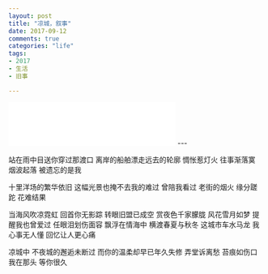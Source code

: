 ```yaml
---
layout: post
title: "凉城，叙事"
date: 2017-09-12
comments: true
categories: "life"
tags:
- 2017
- 生活
- 旧事

---
```


<iframe frameborder="no" border="0" marginwidth="0" marginheight="0" width=330 height=86 src="//music.163.com/outchain/player?type=2&id=551347831&auto=0&height=66"></iframe>
---

站在雨中目送你穿过那渡口
离岸的船舶漂走远去的轮廓
惆怅惹灯火 往事渐落寞
烟波起落 被遗忘的是我

<!-- more -->   

十里洋场的繁华依旧
这幅光景也掩不去我的难过
曾陪我看过 老街的烟火
缘分蹉跎 花难结果


当海风吹凉霓虹 回首你无影踪
转眼旧盟已成空 赏夜色千家朦胧
风花雪月如梦 提醒我也曾爱过
任眼泪划伤面容 飘浮在情海中
横渡春夏与秋冬 这城市车水马龙
我心事无人懂 回忆让人更心痛


凉城中 不夜城的邂逅未断过
而你的温柔却早已年久失修
弄堂诉离愁 苔痕如伤口
我在那头 等你很久
